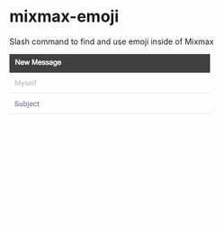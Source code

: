 # mixmax-emoji
Slash command to find and use emoji inside of Mixmax

<img alt="Demo Gif" src="https://raw.githubusercontent.com/dnosk/mixmax-emoji/master/demo.gif" />
